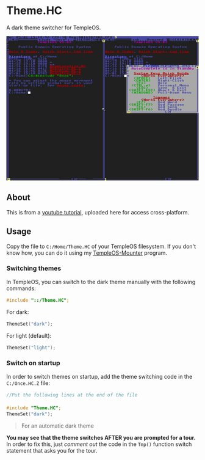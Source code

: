 # Theme.HC

A dark theme switcher for TempleOS.

<img src="preview.png" alt="preview">

## About

This is from a [youtube tutorial](https://www.youtube.com/watch?v=tEFxizFTFng), uploaded here for access cross-platform.

## Usage

Copy the file to ```C:/Home/Theme.HC``` of your TempleOS filesystem. If you don't know how, you can do it using my [TempleOS-Mounter](./https://github.com/joshjkk/TempleOS-Mounter) program.

### Switching themes

In TempleOS, you can switch to the dark theme manually with the following commands:

``` c
#include "::/Theme.HC";
```

For dark:

``` c
ThemeSet("dark");
```

For light (default):

``` c
ThemeSet("light");
```

### Switch on startup

In order to switch themes on startup, add the theme switching code in the ```C:/Once.HC.Z``` file:

``` c
//Put the following lines at the end of the file

#include "Theme.HC";
ThemeSet("dark");
```

> For an automatic dark theme

**You may see that the theme switches AFTER you are prompted for a tour.** In order to fix this, just *comment out* the code in the ```Tmp()``` function switch statement that asks you for the tour.
